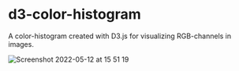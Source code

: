 # d3-color-histogram

A color-histogram created with D3.js for visualizing RGB-channels in images.

![Screenshot 2022-05-12 at 15 51 19](https://user-images.githubusercontent.com/5682399/168078801-f1a5d243-b520-493f-84b0-01b0c9c863d8.png)

